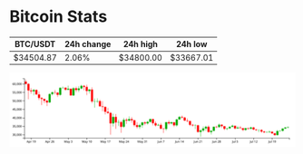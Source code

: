 # Bitcoin Stats

BTC/USDT|24h change|24h high|24h low|
|---|---|---|---|
|$34504.87|2.06%|$34800.00|$33667.01|

<img src="./chart.svg">

